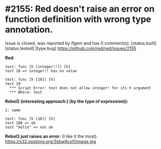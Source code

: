
#2155: Red doesn't raise an error on function definition with wrong type annotation.
================================================================================
Issue is closed, was reported by ifgem and has 0 comment(s).
[status.built] [status.tested] [type.bug]
<https://github.com/red/red/issues/2155>

**Red:**

```
test: func [h [integer!!]] [h]
test 10 => integer!! has no value

test: func [h [10]] [h]
test 10
  *** Script Error: test does not allow integer! for its h argument
  *** Where: test
```

**Rebol2 (interesting approach:) (by the type of expression)):**

```
1: same

test: func [h [10]] [h]
test 100 => ok
test "hello" => not ok
```

**Rebol3 just raises an error:** (I like it the most).
https://s32.postimg.org/3sbw9cxl1/image.jpg



